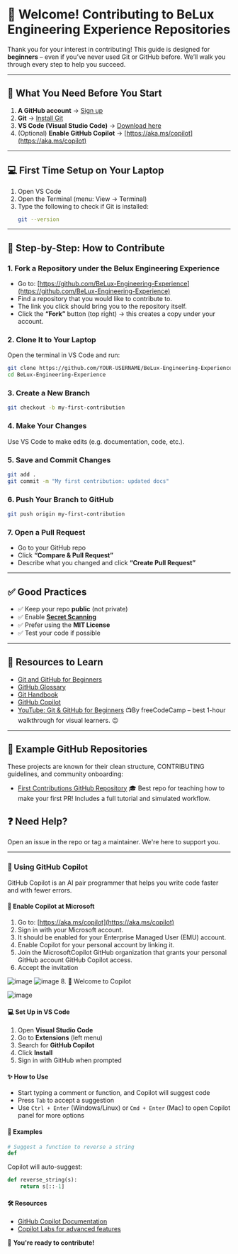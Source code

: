 # 👋 Welcome! Contributing to BeLux Engineering Experience Repositories

Thank you for your interest in contributing! This guide is designed for **beginners** – even if you’ve never used Git or GitHub before. We’ll walk you through every step to help you succeed.

---

## 🧰 What You Need Before You Start

1. **A GitHub account** → [Sign up](https://github.com/join)
2. **Git** → [Install Git](https://git-scm.com/downloads)
3. **VS Code (Visual Studio Code)** → [Download here](https://code.visualstudio.com/)
4. (Optional) **Enable GitHub Copilot** → [https://aka.ms/copilot](https://aka.ms/copilot)

---

## 💻 First Time Setup on Your Laptop

1. Open VS Code
2. Open the Terminal (menu: View → Terminal)
3. Type the following to check if Git is installed:
   ```bash
   git --version
   ```

---

## 🚀 Step-by-Step: How to Contribute

### 1. Fork a Repository under the Belux Engineering Experience

- Go to: [https://github.com/BeLux-Engineering-Experience](https://github.com/BeLux-Engineering-Experience)
- Find a repository that you would like to contribute to.
- The link you click should bring you to the repository itself.
- Click the **“Fork”** button (top right) → this creates a copy under your account.

### 2. Clone It to Your Laptop

Open the terminal in VS Code and run:

```bash
git clone https://github.com/YOUR-USERNAME/BeLux-Engineering-Experience.git
cd BeLux-Engineering-Experience
```

### 3. Create a New Branch

```bash
git checkout -b my-first-contribution
```

### 4. Make Your Changes

Use VS Code to make edits (e.g. documentation, code, etc.).

### 5. Save and Commit Changes

```bash
git add .
git commit -m "My first contribution: updated docs"
```

### 6. Push Your Branch to GitHub

```bash
git push origin my-first-contribution
```

### 7. Open a Pull Request

- Go to your GitHub repo
- Click **“Compare & Pull Request”**
- Describe what you changed and click **“Create Pull Request”**

---

## ✅ Good Practices

- ✅ Keep your repo **public** (not private)
- ✅ Enable **[Secret Scanning](https://docs.github.com/en/code-security/secret-scanning)**
- ✅ Prefer using the **MIT License**
- ✅ Test your code if possible

---

## 🧠 Resources to Learn

- [Git and GitHub for Beginners](https://www.youtube.com/watch?v=RGOj5yH7evk)
- [GitHub Glossary](https://docs.github.com/en/get-started/quickstart/github-glossary)
- [Git Handbook](https://guides.github.com/introduction/git-handbook/)
- [GitHub Copilot](https://aka.ms/copilot)
- [YouTube: Git & GitHub for Beginners](https://www.youtube.com/watch?v=RGOj5yH7evk) 📺By freeCodeCamp – best 1-hour walkthrough for visual learners. 😉

---

## 🌟 Example GitHub Repositories

These projects are known for their clean structure, CONTRIBUTING guidelines, and community onboarding:

- [First Contributions GitHub Repository](https://github.com/firstcontributions/first-contributions)
  🎓 Best repo for teaching how to make your first PR!
  Includes a full tutorial and simulated workflow.

## ❓ Need Help?

Open an issue in the repo or tag a maintainer. We're here to support you.

---

### 🤖 Using GitHub Copilot

GitHub Copilot is an AI pair programmer that helps you write code faster and with fewer errors.

#### 🔗 Enable Copilot at Microsoft
1. Go to: [https://aka.ms/copilot](https://aka.ms/copilot)
2. Sign in with your Microsoft account.
3. It should be enabled for your Enterprise Managed User (EMU) account.
4. Enable Copilot for your personal account by linking it.
5. Join the MicrosoftCopilot GitHub organization that grants your personal GitHub account GitHub Copilot access.
6. Accept the invitation
   
![image](https://github.com/user-attachments/assets/a4061071-b612-4aed-a114-3ef2a08705fb)
![image](https://github.com/user-attachments/assets/bffba021-ccd2-494e-a32d-afa1b48a4d8b)
8. 🥳 Welcome to Copilot

![image](https://github.com/user-attachments/assets/9a9325f1-0826-4c5f-97fa-fca8bfa6ff94)


#### 💻 Set Up in VS Code
1. Open **Visual Studio Code**
2. Go to **Extensions** (left menu)
3. Search for **GitHub Copilot**
4. Click **Install**
5. Sign in with GitHub when prompted

#### ✨ How to Use
- Start typing a comment or function, and Copilot will suggest code
- Press `Tab` to accept a suggestion
- Use `Ctrl + Enter` (Windows/Linux) or `Cmd + Enter` (Mac) to open Copilot panel for more options

#### 🧠 Examples
```python
# Suggest a function to reverse a string
def
```
Copilot will auto-suggest:
```python
def reverse_string(s):
    return s[::-1]
```

#### 🛠 Resources
- [GitHub Copilot Documentation](https://docs.github.com/en/copilot)
- [Copilot Labs for advanced features](https://githubnext.com/projects/copilot-labs/)

🎉 **You're ready to contribute!**
